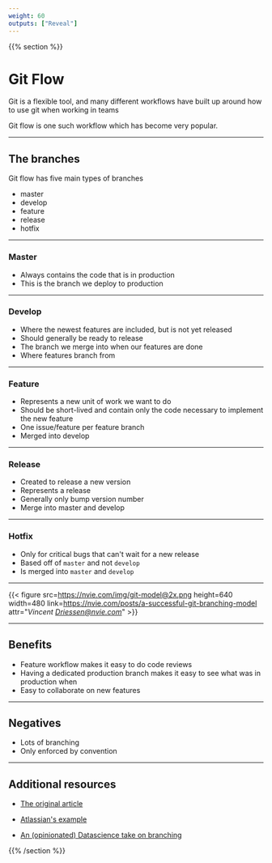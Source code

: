 ```yaml
---
weight: 60
outputs: ["Reveal"]
---
```


{{% section %}}

# Git Flow

Git is a flexible tool, and many different workflows have built up around how to use git when working in teams

Git flow is one such workflow which has become very popular.

---

## The branches

Git flow has five main types of branches

- master
- develop
- feature
- release
- hotfix

---

### Master

- Always contains the code that is in production 
- This is the branch we deploy to production

---

### Develop

- Where the newest features are included, but is not yet released
- Should generally be ready to release
- The branch we merge into when our features are done
- Where features branch from

---

### Feature

- Represents a new unit of work we want to do
- Should be short-lived and contain only the code necessary to implement the new feature
- One issue/feature per feature branch
- Merged into develop

---

### Release

- Created to release a new version
- Represents a release
- Generally only bump version number
- Merge into master and develop

---

### Hotfix

- Only for critical bugs that can't wait for a new release
- Based off of `master` and not `develop`
- Is merged into `master` and `develop`

---

{{< figure src=https://nvie.com/img/git-model@2x.png height=640 width=480 link=https://nvie.com/posts/a-successful-git-branching-model attr="*Vincent Driessen@nvie.com*" >}}

---

## Benefits

- Feature workflow makes it easy to do code reviews
- Having a dedicated production branch makes it easy to see what was in production when
- Easy to collaborate on new features

---

## Negatives

- Lots of branching
- Only enforced by convention

---

## Additional resources

- [The original article](https://nvie.com/posts/a-successful-git-branching-model/)

- [Atlassian's example](https://www.atlassian.com/git/tutorials/comparing-workflows/gitflow-workflow)

- [An (opinionated) Datascience take on branching](https://github.com/dslp/dslp/blob/main/branching/branch-types.md)

{{% /section %}}